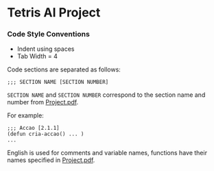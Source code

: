 # Tetris AI Project

### Code Style Conventions

* Indent using spaces
* Tab Width = 4

Code sections are separated as follows:

```
;;; SECTION NAME [SECTION NUMBER]
```

`SECTION NAME` and `SECTION NUMBER` correspond to the section name
and number from [Project.pdf][Project.pdf].

For example:

```
;;; Accao [2.1.1]
(defun cria-accao() ... )
...
```

English is used for comments and variable names, functions have their names specified in [Project.pdf][Project.pdf].


[Project.pdf]: https://github.com/iluxonchik/artificial-intelligence-proj/blob/master/Project.pdf